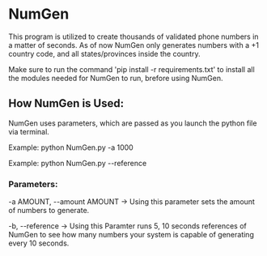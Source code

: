 # NumGen
This program is utilized to create thousands of validated phone numbers in a matter of seconds. As of now NumGen only generates numbers with a +1 country code, and all states/provinces inside the country.

Make sure to run the command 'pip install -r requirements.txt' to install all the modules needed for NumGen to run, brefore using NumGen. 

## How NumGen is Used:
NumGen uses parameters, which are passed as you launch the python file via terminal.

Example: python NumGen.py -a 1000

Example: python NumGen.py --reference

### Parameters:
-a AMOUNT, --amount AMOUNT   -> Using this parameter sets the amount of numbers to generate.

-b, --reference   -> Using this Paramter runs 5, 10 seconds references of NumGen to see how many numbers your system is capable of generating every 10 seconds.
